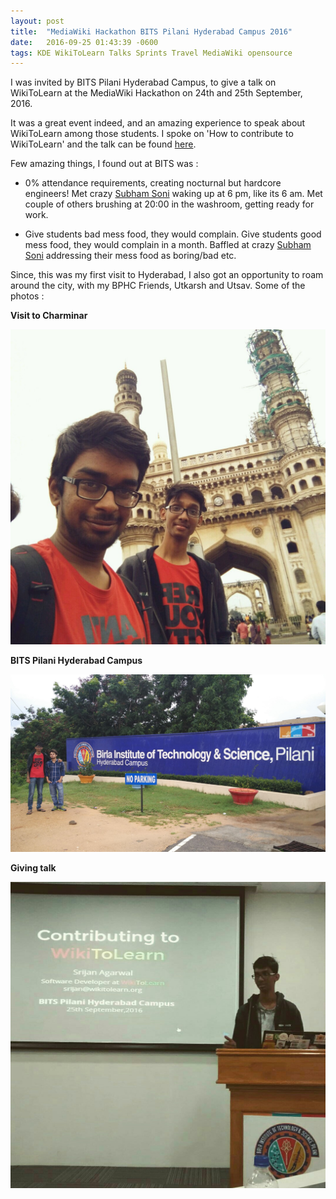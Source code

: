 ```yaml
---
layout: post
title:  "MediaWiki Hackathon BITS Pilani Hyderabad Campus 2016"
date:   2016-09-25 01:43:39 -0600
tags: KDE WikiToLearn Talks Sprints Travel MediaWiki opensource
---
```


I was invited by BITS Pilani Hyderabad Campus, to give a talk on WikiToLearn at the MediaWiki Hackathon on 24th and 25th September, 2016.

It was a great event indeed, and an amazing experience to speak about WikiToLearn among those students. I spoke on 'How to contribute to WikiToLearn' and the talk can be found [here](http://slides.com/srijancse/wikitolearn).

Few amazing things, I found out at BITS was :

+  0% attendance requirements, creating nocturnal but hardcore engineers! Met crazy [Subham Soni](http://en.wikipedia.org/wiki/User:Soni) waking up at 6 pm, like its 6 am. Met couple of others brushing at 20:00 in the washroom, getting ready for work.

+ Give students bad mess food, they would complain.
Give students good mess food, they would complain in a month.
Baffled at crazy [Subham Soni](http://en.wikipedia.org/wiki/User:Soni) addressing their mess food as boring/bad etc.

Since, this was my first visit to Hyderabad, I also got an opportunity to roam around the city, with my BPHC Friends, Utkarsh and Utsav. Some of the photos :

**Visit to Charminar**
 <div class="image-wrap">
 <div class="image-block">
     <img src="/images/Charminar.jpg" alt="profile image">
 </div>
</div>

**BITS Pilani Hyderabad Campus**
 <div class="image-wrap">
 <div class="image-block">
     <img src="/images/bphc.jpg" alt="profile image">
 </div>
</div>

**Giving talk**
<div class="image-wrap">
<div class="image-block">
    <img src="/images/talk.jpg" alt="profile image">
</div>
</div>
